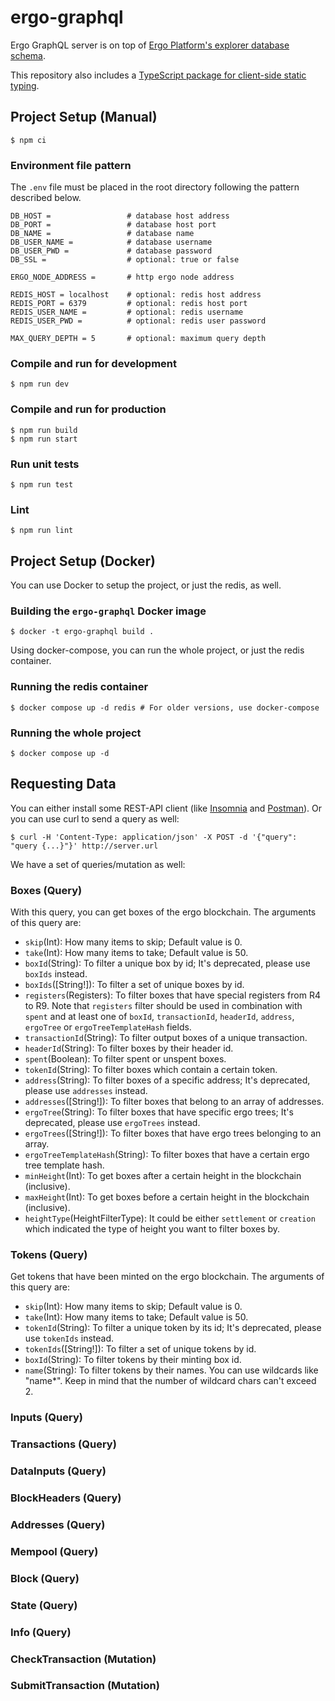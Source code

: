 # ergo-graphql

Ergo GraphQL server is on top of [Ergo Platform's explorer database schema](https://github.com/ergoplatform/explorer-backend/blob/master/modules/explorer-core/src/main/resources/db/V9__Schema.sql).

This repository also includes a [TypeScript package for client-side static typing](/packages/ts-types/).

## Project Setup (Manual)

```
$ npm ci
```

### Environment file pattern

The `.env` file must be placed in the root directory following the pattern described below.

```env
DB_HOST =                 # database host address
DB_PORT =                 # database host port
DB_NAME =                 # database name
DB_USER_NAME =            # database username
DB_USER_PWD =             # database password
DB_SSL =                  # optional: true or false

ERGO_NODE_ADDRESS =       # http ergo node address

REDIS_HOST = localhost    # optional: redis host address
REDIS_PORT = 6379         # optional: redis host port
REDIS_USER_NAME =         # optional: redis username
REDIS_USER_PWD =          # optional: redis user password

MAX_QUERY_DEPTH = 5       # optional: maximum query depth
```

### Compile and run for development

```
$ npm run dev
```

### Compile and run for production

```
$ npm run build
$ npm run start
```

### Run unit tests

```
$ npm run test
```

### Lint

```
$ npm run lint
```

## Project Setup (Docker)

You can use Docker to setup the project, or just the redis, as well.

### Building the `ergo-graphql` Docker image
```
$ docker -t ergo-graphql build .
```

Using docker-compose, you can run the whole project, or just the redis container.

### Running the redis container
```
$ docker compose up -d redis # For older versions, use docker-compose
```

### Running the whole project
```
$ docker compose up -d
```

## Requesting Data

You can either install some REST-API client (like [Insomnia](https://insomnia.rest/) and [Postman](https://www.postman.com/)). Or you can use curl to send a query as well:
```
$ curl -H 'Content-Type: application/json' -X POST -d '{"query": "query {...}"}' http://server.url
```

We have a set of queries/mutation as well:
### Boxes (Query)
With this query, you can get boxes of the ergo blockchain. The arguments of this query are:
- `skip`(Int): How many items to skip; Default value is 0.
- `take`(Int): How many items to take; Default value is 50.
- `boxId`(String): To filter a unique box by id; It's deprecated, please use `boxIds` instead.
- `boxIds`([String!]): To filter a set of unique boxes by id.
- `registers`(Registers): To filter boxes that have special registers
from R4 to R9. Note that `registers` filter should be used in combination with `spent` and at least one of `boxId`, `transactionId`, `headerId`, `address`, `ergoTree` or `ergoTreeTemplateHash` fields.
- `transactionId`(String): To filter output boxes of a unique transaction.
- `headerId`(String): To filter boxes by their header id.
- `spent`(Boolean): To filter spent or unspent boxes.
- `tokenId`(String): To filter boxes which contain a certain token.
- `address`(String): To filter boxes of a specific address; It's deprecated, please use `addresses` instead.
- `addresses`([String!]): To filter boxes that belong to an array of addresses.
- `ergoTree`(String): To filter boxes that have specific ergo trees; It's deprecated, please use `ergoTrees` instead.
- `ergoTrees`([String!]): To filter boxes that have ergo trees belonging to an array.
- `ergoTreeTemplateHash`(String): To filter boxes that have a certain ergo tree template hash.
- `minHeight`(Int): To get boxes after a certain height in the blockchain (inclusive).
- `maxHeight`(Int): To get boxes before a certain height in the blockchain (inclusive).
- `heightType`(HeightFilterType): It could be either `settlement` or `creation` which indicated the type of height you want to filter boxes by.

### Tokens (Query)

Get tokens that have been minted on the ergo blockchain. The arguments of this query are:
- `skip`(Int): How many items to skip; Default value is 0.
- `take`(Int): How many items to take; Default value is 50.
- `tokenId`(String): To filter a unique token by its id; It's deprecated, please use `tokenIds` instead.
- `tokenIds`([String!]): To filter a set of unique tokens by id.
- `boxId`(String): To filter tokens by their minting box id.
- `name`(String): To filter tokens by their names. You can use wildcards like "name*". Keep in mind that the number of wildcard chars can't exceed 2. 

### Inputs (Query)

### Transactions (Query)

### DataInputs (Query)

### BlockHeaders (Query)

### Addresses (Query)

### Mempool (Query)

### Block (Query)

### State (Query)

### Info (Query)

### CheckTransaction (Mutation)

### SubmitTransaction (Mutation)

